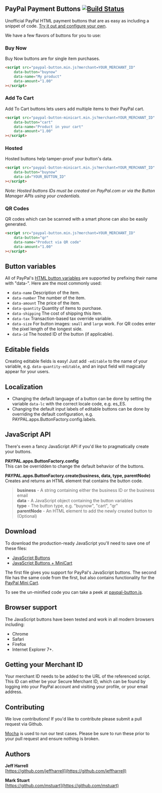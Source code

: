 ## PayPal Payment Buttons [![Build Status](https://travis-ci.org/paypal/JavaScriptButtons.png?branch=master)](https://travis-ci.org/paypal/JavaScriptButtons)

Unofficial PayPal HTML payment buttons that are as easy as including a snippet of code. [Try it out and configure your own](http://paypal.github.com/JavaScriptButtons/).

We have a few flavors of buttons for you to use:

### Buy Now
Buy Now buttons are for single item purchases.

```html
<script src="paypal-button.min.js?merchant=YOUR_MERCHANT_ID"
    data-button="buynow"
    data-name="My product"
    data-amount="1.00"
></script>
```


### Add To Cart
Add To Cart buttons lets users add multiple items to their PayPal cart.

```html
<script src="paypal-button-minicart.min.js?merchant=YOUR_MERCHANT_ID"
    data-button="cart"
    data-name="Product in your cart"
    data-amount="1.00"
></script>
```

### Hosted 
Hosted buttons help tamper-proof your button's data. 

```html
<script src="paypal-button-minicart.min.js?merchant=YOUR_MERCHANT_ID"
    data-button="buynow"
    data-id="YOUR_BUTTON_ID"
></script>
```

*Note: Hosted buttons IDs must be created on PayPal.com or via the Button Manager APIs using your credentials.*

### QR Codes
QR codes which can be scanned with a smart phone can also be easily generated.

```html
<script src="paypal-button.min.js?merchant=YOUR_MERCHANT_ID"
    data-button="qr"
    data-name="Product via QR code"
    data-amount="1.00"
></script>
```


## Button variables
All of PayPal's [HTML button variables](https://cms.paypal.com/us/cgi-bin/?cmd=_render-content&content_ID=developer/e_howto_html_Appx_websitestandard_htmlvariables) are supported by prefixing their name with "data-". Here are the most commonly used:

* `data-name` Description of the item.
* `data-number` The number of the item.
* `data-amount` The price of the item.
* `data-quantity` Quantity of items to purchase.
* `data-shipping` The cost of shipping this item.
* `data-tax` Transaction-based tax override variable.
* `data-size` For button images: `small` and `large` work. For QR codes enter the pixel length of the longest side.
* `data-id` The hosted ID of the button (if applicable).

## Editable fields
Creating editable fields is easy! Just add `-editable` to the name of your variable, e.g. `data-quantity-editable`, and an input field will magically appear for your users.


## Localization
* Changing the default language of a button can be done by setting the variable `data-lc` with the correct locale code, e.g. es_ES.
* Changing the default input labels of editable buttons can be done by overriding the default configuration, e.g. PAYPAL.apps.ButtonFactory.config.labels.


## JavaScript API
There's even a fancy JavaScript API if you'd like to pragmatically create your buttons.

**PAYPAL.apps.ButtonFactory.config**  
This can be overridden to change the default behavior of the buttons.

**PAYPAL.apps.ButtonFactory.create(business, data, type, parentNode)**  
Creates and returns an HTML element that contains the button code. 
> **business** - A string containing either the business ID or the business email  
> **data** - A JavaScript object containing the button variables  
> **type** - The button type, e.g. "buynow", "cart", "qr"  
> **parentNode** - An HTML element to add the newly created button to (Optional)  


## Download
To download the production-ready JavaScript you'll need to save one of these files:

* [JavaScript Buttons](https://github.com/paypal/JavaScriptButtons/blob/master/dist/paypal-button.min.js)
* [JavaScript Buttons + MiniCart](https://github.com/paypal/JavaScriptButtons/blob/master/dist/paypal-button-minicart.min.js)

The first file gives you support for PayPal's JavaScript buttons. The second file has the same code from the first, but also contains functionality for the [PayPal Mini Cart](https://github.com/jeffharrell/MiniCart).

To see the un-minified code you can take a peek at [paypal-button.js](https://github.com/paypal/JavaScriptButtons/blob/master/src/paypal-button.js).


## Browser support 
The JavaScript buttons have been tested and work in all modern browsers including:

* Chrome
* Safari
* Firefox
* Internet Explorer 7+.


## Getting your Merchant ID
Your merchant ID needs to be added to the URL of the referenced script. This ID can either be your Secure Merchant ID, which can be found by logging into your PayPal account and visiting your profile, or your email address.


## Contributing 

We love contributions! If you'd like to contribute please submit a pull request via Github. 

[Mocha](https://github.com/visionmedia/mocha) is used to run our test cases. Please be sure to run these prior to your pull request and ensure nothing is broken.


## Authors
**Jeff Harrell**  
[https://github.com/jeffharrell](https://github.com/jeffharrell)

**Mark Stuart**  
[https://github.com/mstuart](https://github.com/mstuart)
